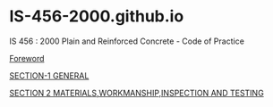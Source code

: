 # IS-456-2000.github.io
IS 456 : 2000 Plain and Reinforced Concrete - Code of Practice

[Foreword](Foreword.pdf.pdf)

[SECTION-1 GENERAL](General.pdf)

[SECTION 2 MATERIALS,WORKMANSHIP,INSPECTION AND TESTING](Section2,Material.pdf)
